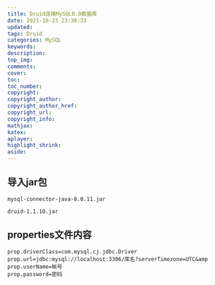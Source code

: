 ```yaml
---
title: Druid连接MySQL8.0数据库
date: 2021-10-23 23:38:33
updated:
tags: Druid
categories: MySQL
keywords: 
description:
top_img:
comments:
cover:
toc:
toc_number:
copyright:
copyright_author:
copyright_author_href:
copyright_url:
copyright_info:
mathjax:
katex:
aplayer:
highlight_shrink:
aside:
---
```


 ## 导入jar包

``mysql-connector-java-8.0.11.jar``

``druid-1.1.10.jar``

## properties文件内容

```properties
prop.driverClass=com.mysql.cj.jdbc.Driver
prop.url=jdbc:mysql://localhost:3306/库名?serverTimezone=UTC&amp
prop.userName=帐号
prop.password=密码
```



